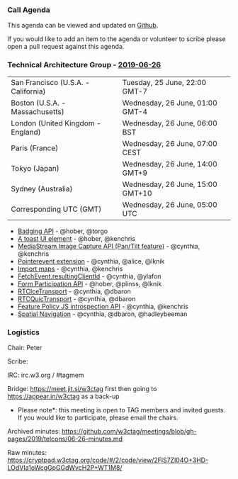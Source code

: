 ### Call Agenda

This agenda can be viewed and updated on [Github](https://github.com/w3ctag/meetings/blob/gh-pages/2019/telcons/06-26-agenda.md).

If you would like to add an item to the agenda or volunteer to scribe please open a pull request against this agenda.

### Technical Architecture Group - [2019-06-26](https://www.timeanddate.com/worldclock/converter.html?iso=20190626T050000&p1=224&p2=43&p3=136&p4=195&p5=248&p6=240)

<table>
<tr><td> San Francisco (U.S.A. - California) <td> Tuesday, 25 June, 22:00 GMT-7</td></tr>
<tr><td> Boston (U.S.A. - Massachusetts) <td> Wednesday, 26 June, 01:00 GMT-4</td></tr>
<tr><td> London (United Kingdom - England) <td> Wednesday, 26 June, 06:00 BST</td></tr>
<tr><td> Paris (France) <td> Wednesday, 26 June, 07:00 CEST</td></tr>
<tr><td> Tokyo (Japan) <td> Wednesday, 26 June, 14:00 GMT+9</td></tr>
<tr><td> Sydney (Australia) <td> Wednesday, 26 June, 15:00 GMT+10</td></tr>
<tr><td> Corresponding UTC (GMT) <td> Wednesday, 26 June, 05:00 UTC</td></tr>
</table>

* [Badging API](https://github.com/w3ctag/design-reviews/issues/387) - @hober, @torgo
* [A toast UI element](https://github.com/w3ctag/design-reviews/issues/385) - @hober, @kenchris
* [MediaStream Image Capture API (Pan/Tilt feature)](https://github.com/w3ctag/design-reviews/issues/358) - @cynthia, @kenchris
* [Pointerevent extension](https://github.com/w3ctag/design-reviews/issues/346) - @cynthia, @alice, @lknik
* [Import maps](https://github.com/w3ctag/design-reviews/issues/340) - @cynthia, @kenchris
* [FetchEvent.resultingClientId](https://github.com/w3ctag/design-reviews/issues/307) - @cynthia, @ylafon
* [Form Participation API](https://github.com/w3ctag/design-reviews/issues/305) - @hober, @plinss, @lknik
* [RTCIceTransport](https://github.com/w3ctag/design-reviews/issues/304) - @cynthia, @dbaron
* [RTCQuicTransport](https://github.com/w3ctag/design-reviews/issues/303) - @cynthia, @dbaron
* [Feature Policy JS introspection API](https://github.com/w3ctag/design-reviews/issues/292) - @cynthia, @kenchris
* [Spatial Navigation](https://github.com/w3ctag/design-reviews/issues/287) - @cynthia, @dbaron, @hadleybeeman

### Logistics

Chair: Peter

Scribe:

IRC: irc.w3.org / #tagmem

Bridge: https://meet.jit.si/w3ctag first then going to https://appear.in/w3ctag as a back-up

* Please note*: this meeting is open to TAG members and invited guests. If you would like to participate, please email the chairs.

Archived minutes: https://github.com/w3ctag/meetings/blob/gh-pages/2019/telcons/06-26-minutes.md

Raw minutes: https://cryptpad.w3ctag.org/code/#/2/code/view/2FlS7Zl04O+3HD-LOdVIa1oWcgGpGGdWvcH2P+WT1M8/
